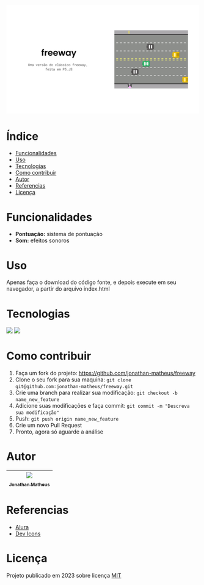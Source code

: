 ![banner](materiais/imagens/banner_freeway.jpg)

# Índice
* [Funcionalidades](#funcionalidades)
* [Uso](#uso)
* [Tecnologias](#tecnologias)
* [Como contribuir](#como-contribuir)
* [Autor](#autor)
* [Referencias](#referencias)
* [Licença](#licença)


# Funcionalidades
- **Pontuação:** sistema de pontuação
- **Som:** efeitos sonoros

# Uso
Apenas faça o download do código fonte, e depois execute em seu navegador, a partir do arquivo index.html

# Tecnologias

<img src="https://cdn.jsdelivr.net/gh/devicons/devicon/icons/html5/html5-original.svg" height="40" /> <img src="https://cdn.jsdelivr.net/gh/devicons/devicon/icons/javascript/javascript-original.svg" height="40" />

# Como contribuir
1. Faça um fork do projeto: https://github.com/jonathan-matheus/freeway 
2. Clone o seu fork para sua maquina: `git clone git@github.com:jonathan-matheus/freeway.git `
3. Crie uma branch para realizar sua modificação: `git checkout -b name_new_feature`
4. Adicione suas modificações e faça commit: `git commit -m "Descreva sua modificação"`
5. Push: `git push origin name_new_feature`
6. Crie um novo Pull Request
7. Pronto, agora só aguarde a análise

# Autor
| [<img src="https://avatars.githubusercontent.com/u/109118732?s=96&v=4" width=115><br><sub>Jonathan Matheus</sub>](https://github.com/jonathan-matheus)
| :---: |

# Referencias
- [Alura](https://www.alura.com.br/)
- [Dev Icons](https://devicon.dev/)

# Licença
Projeto publicado em 2023 sobre licença [MIT](LICENSE.txt)
